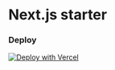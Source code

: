 # Next.js starter

### Deploy
[![Deploy with Vercel](https://vercel.com/button)](https://vercel.com/new/clone?repository-url=https%3A%2F%2Fgithub.com%2Fdestroymayor%2Fnextjs-tailwindcss-template)
